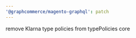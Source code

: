 ```yaml
---
'@graphcommerce/magento-graphql': patch
---
```


remove Klarna type policies from typePolicies core
